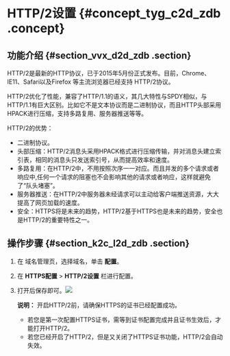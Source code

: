 # HTTP/2设置 {#concept_tyg_c2d_zdb .concept}

## 功能介绍 {#section_vvx_d2d_zdb .section}

HTTP/2是最新的HTTP协议，已于2015年5月份正式发布。目前，Chrome、 IE11、Safari以及Firefox 等主流浏览器已经支持 HTTP/2协议。

HTTP/2优化了性能，兼容了HTTP/1.1的语义，其几大特性与SPDY相似，与HTTP/1.1有巨大区别。比如它不是文本协议而是二进制协议，而且HTTP头部采用HPACK进行压缩，支持多路复用、服务器推送等等。

HTTP/2的优势：

-   二进制协议。
-   头部压缩：HTTP/2消息头采用HPACK格式进行压缩传输，并对消息头建立索引表，相同的消息头只发送索引号，从而提高效率和速度。
-   多路复用：在HTTP/2中，不用按照次序一一对应。而且并发的多个请求或者响应中,任何一个请求的阻塞也不会影响其他的请求或者响应，这样就避免了“队头堵塞”。
-   服务器推送：在HTTP/2中服务器未经请求可以主动给客户端推送资源，大大提高了网页加载的速度。
-   安全：HTTPS将是未来的趋势，HTTP/2基于HTTPS也是未来的趋势，安全也是HTTP/2的重要特性之一。

## 操作步骤 {#section_k2c_l2d_zdb .section}

1.  在 域名管理页，选择域名，单击 **配置**。
2.  在 **HTTPS配置** \> **HTTP/2设置** 栏进行配置。
3.  打开后保存即可。![](http://static-aliyun-doc.oss-cn-hangzhou.aliyuncs.com/assets/img/13472/15355233844585_zh-CN.png)

    **说明：** 开启HTTP/2前，请确保HTTPS的证书已经配置成功。

    -   若您是第一次配置HTTPS证书，需等到证书配置完成并且证书生效后，才能打开HTTP/2。
    -   若您已经开启了HTTP/2，但是又关闭了HTTPS证书功能，HTTP/2会自动失效。

